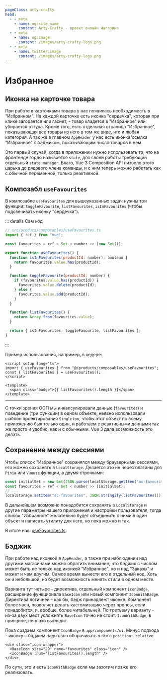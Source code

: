 ```yaml
---
pageClass: arty-crafty
head:
  - - meta
    - name: og:site_name
      content: Arty-Crafty - проект онлайн магазина
  - - meta
    - name: og:image
      content: /images/arty-crafty-logo.png
  - - meta
    - name: twitter:image
      content: /images/arty-crafty-logo.png
---
```


# Избранное

## Иконка на карточке товара

При работе в карточками товара у нас появилась необходимость в "Избранном". На каждой карточке есть иконка "сердечка", которая при клике загорается или гаснет, - товар кладется в "Избранное" или убирается оттуда. Кроме того, есть отдельная страница "Избранное", показывающая все товары из него в том же виде, что и любая категория. А так же в главном `AppHeader` у нас есть иконка/ссылка "Избранное" с бэджиком, показывающим число товаров в нём.

Это первый случай, когда в приложении нужно использовать то, что на фронтенде гордо называется `state`, для своей работы требующий отдельный `state manager`. Благо, Vue 3 Composition API низвело этого царька до рядового члена команды, и с ним теперь можно работать как с обычной переменной, только реактивной.

## Композабл `useFavourites`

В композабле `useFavourites` для вышеуказанных задач нужны три функции: `toggleFavourite`, `listFavourites`, `isInFavourites` (чтобы подсвечивать иконку "сердечка").

::: details Сам код
```js
// src/producs/composables/useFavourites.ts
import { ref } from "vue";

const favourites = ref < Set < number >> (new Set());

export function useFavourites() {
  function isInFavourites(productId: number): boolean {
    return favourites.value.has(productId);
  }

  function toggleFavourite(productId: number) {
    if (favourites.value.has(productId)) {
      favourites.value.delete(productId);
    } else {
      favourites.value.add(productId);
    }
  }

  function listFavourites() {
    return Array.from(favourites.value);
  }

  return { isInFavourites, toggleFavourite, listFavourites };
}
```
:::

Пример использования, например, в хедере:

```vue
<script setup lang="ts">
import { useFavourites } from "@/products/composables/useFavourites";
const { listFavourites } = useFavourites();
</script>

<template>
  <span class="badge">{{ listFavourites().length }}</span>
</template>
```

---

С точки зрения ООП мы инкапсулировали данные (`favourites`) и поведение (три функции) в одном объекте, неявно использовали шаблон проектирования `Singleton`, чтобы этот объект по всему приложению был только один, и работаем с реактивными данными так же просто и удобно, как и с обычными. Vue 3 дала возможность это делать.

## Сохранение между сессиями

Чтобы список "Избранное" сохранялся между браузерными сессиями, его можно сохранять в `LocalStorage`. Делается это не через плагины для `Pinia` или `Vueuse` функции, а двумя строчками:

```js
const initialSet = new Set(JSON.parse(localStorage.getItem("ac-favourites")));
const favourites = ref < Set < number >> (initialSet);
// ...
localStorage.setItem("ac-favourites", JSON.stringify(listFavourites()));
```

В дальнейшем возможно понадобится сохранять в `LocalStorage` и другие параметры нашего приложения и настройки пользователя, тогда список "Избранное" желательно будет объединить с ними в один объект и написать утилиту для него, но пока можно и так.

В итоге наш [useFavourites.ts](https://github.com/vuesence/arty-crafty/blob/main/src/products/composables/useFavourites.ts).

## Бэджик

При работе над иконкой в `AppHeader`, а также при наблюдении над другими магазинами можно обратить внимание, что бэджик с числом может быть не только над иконкой "Избранное", но и над "Заказы" и может и чем другим. Самое время вынести его в отдельный код. Хоть он и небольшой, но будет возможность менять стили в одном месте.

Варианта тут четыре - директива, отдельный компонент `IconBadge`, расширение функционала `BaseIcon` или новый компонент `IconWithBadge`. Директива логичней - как бы, бэдж принадлежт иконке. Компонент более явен, позволяет делать кастомизацию через пропсы, если понадобится, и, вообще, более читабельней. По третьему варианту - из-за двух мест усложнять `BaseIcon` точно не стоит. `IconWithBadge`, в принципе, неплохо выглядит.

Пока создаем компонент `IconBadge` в `app/components/ui`. Минус подхода - иконку с бэджем надо явно оборачивать в `div` с `position: relative`:

```vue-html
<div class="icon-wrapper">
  <BaseIcon size="20" name="favourites" class="icon" />
  <IconBadge :num="listFavourites().length" />
</div>
```

По сути, это и есть `IconWithBadge` если мы захотим позже его реализовать.
